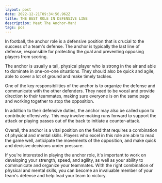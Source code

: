 ```yaml
---
layout: post
date: 2022-12-21T09:34:56.962Z
title: THE BEST ROLE IN DEFENSIVE LINE
description: Meet The Anchor-Man!
tags: pos
---
```

In football, the anchor role is a defensive position that is crucial to the success of a team's defense. The anchor is typically the last line of defense, responsible for protecting the goal and preventing opposing players from scoring.

The anchor is usually a tall, physical player who is strong in the air and able to dominate in one-on-one situations. They should also be quick and agile, able to cover a lot of ground and make timely tackles.

One of the key responsibilities of the anchor is to organize the defense and communicate with the other defenders. They need to be vocal and provide direction to their teammates, making sure everyone is on the same page and working together to stop the opposition.

In addition to their defensive duties, the anchor may also be called upon to contribute offensively. This may involve making runs forward to support the attack or playing passes out of the back to initiate a counter-attack.

Overall, the anchor is a vital position on the field that requires a combination of physical and mental skills. Players who excel in this role are able to read the game well, anticipate the movements of the opposition, and make quick and decisive decisions under pressure.

If you're interested in playing the anchor role, it's important to work on developing your strength, speed, and agility, as well as your ability to communicate and organize your teammates. With the right combination of physical and mental skills, you can become an invaluable member of your team's defense and help lead your team to victory.